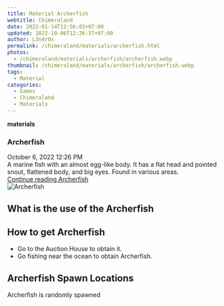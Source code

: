 ```yaml
---
title: Material Archerfish
webtitle: Chimeraland
date: 2022-01-14T12:56:03+07:00
updated: 2022-10-06T12:26:37+07:00
author: L3n4r0x
permalink: /chimeraland/materials/archerfish.html
photos:
  - /chimeraland/materials/archerfish/archerfish.webp
thumbnail: /chimeraland/materials/archerfish/archerfish.webp
tags:
  - Material
categories:
  - Games
  - Chimeraland
  - Materials
---
```


<section id="bootstrap-wrapper">
  <link
    rel="stylesheet"
    href="https://cdn.statically.io/gh/dimaslanjaka/Web-Manajemen/40ac3225/css/bootstrap-4.5-wrapper.css"
  />
  <div
    class="row g-0 border rounded overflow-hidden flex-md-row mb-4 shadow-sm position-relative"
  >
    <div class="col p-4 d-flex flex-column position-static">
      <strong class="d-inline-block mb-2 text-success">materials</strong>
      <h3 class="mb-0">Archerfish</h3>
      <div class="mb-1 text-muted">October 6, 2022 12:26 PM</div>
      <div class="mb-2 border p-1">
        A marine fish with an almost egg-like body. It has a flat head and
        pointed snout, flattened body, and big eyes. Found in various areas.
      </div>
      <a
        href="/chimeraland/materials/archerfish.html"
        class="stretched-link d-none"
        >Continue reading Archerfish</a
      >
    </div>
    <div class="col-auto d-none d-lg-block">
      <img
        src="/chimeraland/materials/archerfish/archerfish.webp"
        alt="Archerfish"
      />
    </div>
  </div>
  <div class="row">
    <div class="col-lg-6 col-12 mb-2">
      <div class="card">
        <div class="card-body">
          <h2 class="card-title">What is the use of the Archerfish</h2>
          <div class="card-text"><ul></ul></div>
        </div>
      </div>
    </div>
    <div class="col-lg-6 col-12 mb-2">
      <div class="card">
        <div class="card-body">
          <h2 class="card-title">How to get Archerfish</h2>
          <div class="card-text">
            <ul>
              <li>Go to the Auction House to obtain it.</li>
              <li>Go fishing near the ocean to obtain Archerfish.</li>
            </ul>
          </div>
        </div>
      </div>
    </div>
    <div class="col-12 mb-2">
      <h2>Archerfish Spawn Locations</h2>
      <p>Archerfish is randomly spawned</p>
    </div>
  </div>
</section>